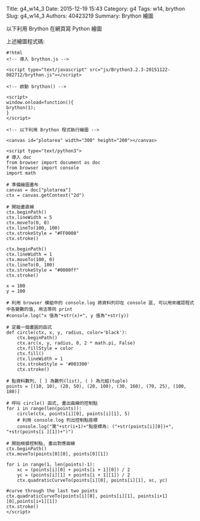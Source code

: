 Title: g4_w14_3
Date: 2015-12-19 15:43
Category: g4
Tags: w14, brython
Slug: g4_w14_3
Authors: 40423219
Summary: Brython 繪圖

以下利用 Brython 在網頁寫 Python 繪圖

<!-- 導入 brython.js -->

<script type="text/javascript" src="js/Brython3.2.3-20151122-082712/brython.js"></script>

<!-- 啟動 brython() -->

<script>
window.onload=function(){
brython(1);
}
</script>

<!-- 以下利用 Brython 程式執行繪圖 -->

<canvas id="plotarea" width="300" height="200"></canvas>

<script type="text/python3">
# 導入 doc
from browser import document as doc
from browser import console
import math

# 準備繪圖畫布
canvas = doc["plotarea"]
ctx = canvas.getContext("2d")

# 開始畫直線
ctx.beginPath()
ctx.lineWidth = 5
ctx.moveTo(0, 0)
ctx.lineTo(100, 100)
ctx.strokeStyle = "#FF0000"
ctx.stroke()

ctx.beginPath()
ctx.lineWidth = 1
ctx.moveTo(100, 0)
ctx.lineTo(0, 100)
ctx.strokeStyle = "#0000ff"
ctx.stroke()

x = 100
y = 100

# 利用 browser 模組中的 console.log 將資料列印在 console 區, 可以用來確認程式中各變數的值, 用法等同 print
#console.log("x 值為"+str(x)+", y 值為"+str(y))

# 定義一個畫圓的函式
def circle(ctx, x, y, radius, color='black'):
    ctx.beginPath()
    ctx.arc(x, y, radius, 0, 2 * math.pi, False)
    ctx.fillStyle = color
    ctx.fill()
    ctx.lineWidth = 1
    ctx.strokeStyle = '#003300'
    ctx.stroke()

# 點資料數列, [ ] 為數列(list), ( ) 為元組(tuple)
points = [(10, 10), (20, 50), (20, 100), (30, 160), (70, 25), (100, 180)]

# 呼叫 circle() 函式, 畫出曲線的控制點
for i in range(len(points)):
    circle(ctx, points[i][0], points[i][1], 5)
    # 利用 console.log 列出控制點座標
    console.log("第"+str(i+1)+"點座標為: ("+str(points[i][0])+", "+str(points[i ][1])+")")

# 開始根據控制點, 畫出對應曲線
ctx.beginPath()
ctx.moveTo(points[0][0], points[0][1])

for i in range(1, len(points)-1):
    xc = (points[i][0] + points[i + 1][0]) / 2
    yc = (points[i][1] + points[i + 1][1]) / 2
    ctx.quadraticCurveTo(points[i][0], points[i][1], xc, yc)

#curve through the last two points
ctx.quadraticCurveTo(points[i][0], points[i][1], points[i+1][0],points[i+1][1])
ctx.stroke()
</script>

上述繪圖程式碼:

    #!html
    <!-- 導入 brython.js -->
    
    <script type="text/javascript" src="js/Brython3.2.3-20151122-082712/brython.js"></script>
    
    <!-- 啟動 brython() -->
    
    <script>
    window.onload=function(){
    brython(1);
    }
    </script>
    
    <!-- 以下利用 Brython 程式執行繪圖 -->
    
    <canvas id="plotarea" width="300" height="200"></canvas>
    
    <script type="text/python3">
    # 導入 doc
    from browser import document as doc
    from browser import console
    import math
    
    # 準備繪圖畫布
    canvas = doc["plotarea"]
    ctx = canvas.getContext("2d")
    
    # 開始畫直線
    ctx.beginPath()
    ctx.lineWidth = 5
    ctx.moveTo(0, 0)
    ctx.lineTo(100, 100)
    ctx.strokeStyle = "#FF0000"
    ctx.stroke()
    
    ctx.beginPath()
    ctx.lineWidth = 1
    ctx.moveTo(100, 0)
    ctx.lineTo(0, 100)
    ctx.strokeStyle = "#0000ff"
    ctx.stroke()
    
    x = 100
    y = 100
    
    # 利用 browser 模組中的 console.log 將資料列印在 console 區, 可以用來確認程式中各變數的值, 用法等同 print
    #console.log("x 值為"+str(x)+", y 值為"+str(y))
    
    # 定義一個畫圓的函式
    def circle(ctx, x, y, radius, color='black'):
        ctx.beginPath()
        ctx.arc(x, y, radius, 0, 2 * math.pi, False)
        ctx.fillStyle = color
        ctx.fill()
        ctx.lineWidth = 1
        ctx.strokeStyle = '#003300'
        ctx.stroke()
    
    # 點資料數列, [ ] 為數列(list), ( ) 為元組(tuple)
    points = [(10, 10), (20, 50), (20, 100), (30, 160), (70, 25), (100, 180)]
    
    # 呼叫 circle() 函式, 畫出曲線的控制點
    for i in range(len(points)):
        circle(ctx, points[i][0], points[i][1], 5)
        # 利用 console.log 列出控制點座標
        console.log("第"+str(i+1)+"點座標為: ("+str(points[i][0])+", "+str(points[i ][1])+")")
    
    # 開始根據控制點, 畫出對應曲線
    ctx.beginPath()
    ctx.moveTo(points[0][0], points[0][1])
    
    for i in range(1, len(points)-1):
        xc = (points[i][0] + points[i + 1][0]) / 2
        yc = (points[i][1] + points[i + 1][1]) / 2
        ctx.quadraticCurveTo(points[i][0], points[i][1], xc, yc)
    
    #curve through the last two points
    ctx.quadraticCurveTo(points[i][0], points[i][1], points[i+1][0],points[i+1][1])
    ctx.stroke()
    </script>






